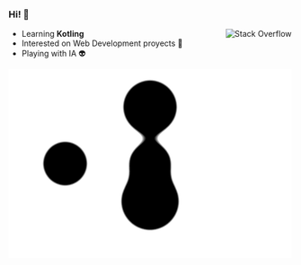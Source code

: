 ### Hi! 🌺

<a href="https://es.stackoverflow.com/users/101864/brayan-mart%c3%adnez-santana">
  <img alt="Stack Overflow" src="https://img.shields.io/badge/-Stack%20overflow-FE7A16?style=for-the-badge&logo=stack-overflow&logoColor=white&logoWidth=20" align="right"/>
</a>

- Learning **Kotling**
- Interested on Web Development proyects 👀
- Playing with IA 👽

<img src="https://github.com/BrayanCaro/BrayanCaro/blob/main/goo.svg" alt="Blob animation">
